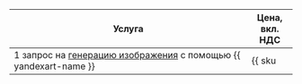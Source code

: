 | Услуга                                                                                                                                 | Цена, <br>вкл. НДС |
|----------------------------------------------------------------------------------------------------------------------------------------| ----- |
| 1 запрос на [генерацию изображения](../../ai-studio/operations/generation/yandexart-request.md) с помощью {{ yandexart-name }} | {{ sku|RUB|foundation_models.image_generation.v1|string }} |